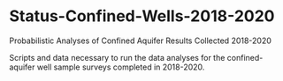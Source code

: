 # Status-Confined-Wells-2018-2020
Probabilistic Analyses of Confined Aquifer Results Collected 2018-2020

Scripts and data necessary to run the data analyses for the confined-aquifer well sample surveys completed in 2018-2020.
